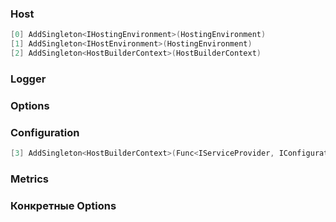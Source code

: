 ### Host
```csharp
[0] AddSingleton<IHostingEnvironment>(HostingEnvironment)
[1] AddSingleton<IHostEnvironment>(HostingEnvironment)
[2] AddSingleton<HostBuilderContext>(HostBuilderContext)
```


### Logger

### Options

### Configuration
```csharp
[3] AddSingleton<HostBuilderContext>(Func<IServiceProvider, IConfiguration>)
```

### Metrics

### Конкретные Options

